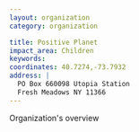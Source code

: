 ```yaml
---
layout: organization
category: organization

title: Positive Planet
impact_area: Children
keywords: 
coordinates: 40.7274,-73.7932
address: |
  PO Box 660098 Utopia Station
  Fresh Meadows NY 11366
---
```

Organization's overview
